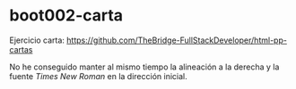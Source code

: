 # boot002-carta
Ejercicio carta: https://github.com/TheBridge-FullStackDeveloper/html-pp-cartas

No he conseguido manter al mismo tiempo la alineación a la derecha y la fuente *Times New Roman* en la dirección inicial.
